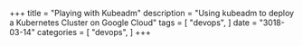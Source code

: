 +++
title = "Playing with Kubeadm"
description = "Using kubeadm to deploy a Kubernetes Cluster on Google Cloud"
tags = [
    "devops",
]
date = "3018-03-14"
categories = [
    "devops",
]
+++
